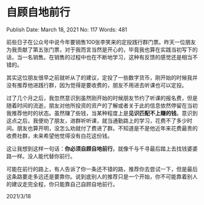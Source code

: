 # 自顾自地前行

Publish Date: March 18, 2021
No: 117
Words: 481

前些日子在公众号中说今年要销售100张李笑来的定投践行群门票。昨天一位朋友为我贡献了第五张门票，对于我而言当然是开心的，毕竟我也算在实践当初写下的话，当一名销售。在销售的过程中也在不断地学习，这种有反馈的感觉还是相当不错的。

其实这位朋友很早之前就听从了的建议，定投了一些数字货币，刚开始的时候我并没有推荐他进践行群，因为觉得是要收费的，朋友不用进去听课也可以定投。

过了几个月之后，我忽然意识到虽然刚开始的时候朋友节约了听课的报名费，但是随着时间的流逝，朋友对他所投资的资产的了解或者关于此的信息依然停留在当初我推荐他时的状态。虽然赚了些钱，当某种程度上是**见识匹配不上赚的钱**。意识到这点之后，我便劝了朋友，进群听听课，就当通勤路上的学习，花费不了多少时间。朋友也算开明，没怎么劝就付了费进了群。不知道是不是他近年来花费最贵的收费社群，未来希望他觉得没有白花这份钱。

这让我想到这样一句话：**你必须自顾自地前行**。就像千与千寻最后踏上去找钱婆婆路一样。没人能代替你前行。

可能在前行的路上，有人告诉了你一条还不错的路，推荐你去尝试一下，但是最后这条路要走多远还是要靠你。说到底别人的推荐只是一个开始，你不可能靠着别人的建议走完全程，你只能靠自己自顾自地前行。

2021/3/18